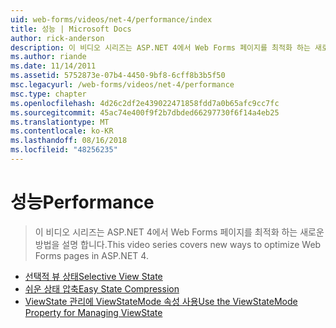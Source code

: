 ```yaml
---
uid: web-forms/videos/net-4/performance/index
title: 성능 | Microsoft Docs
author: rick-anderson
description: 이 비디오 시리즈는 ASP.NET 4에서 Web Forms 페이지를 최적화 하는 새로운 방법을 설명 합니다.
ms.author: riande
ms.date: 11/14/2011
ms.assetid: 5752873e-07b4-4450-9bf8-6cff8b3b5f50
msc.legacyurl: /web-forms/videos/net-4/performance
msc.type: chapter
ms.openlocfilehash: 4d26c2df2e439022471858fdd7a0b65afc9cc7fc
ms.sourcegitcommit: 45ac74e400f9f2b7dbded66297730f6f14a4eb25
ms.translationtype: MT
ms.contentlocale: ko-KR
ms.lasthandoff: 08/16/2018
ms.locfileid: "48256235"
---
```

<a name="performance"></a><span data-ttu-id="040cf-103">성능</span><span class="sxs-lookup"><span data-stu-id="040cf-103">Performance</span></span>
====================
> <span data-ttu-id="040cf-104">이 비디오 시리즈는 ASP.NET 4에서 Web Forms 페이지를 최적화 하는 새로운 방법을 설명 합니다.</span><span class="sxs-lookup"><span data-stu-id="040cf-104">This video series covers new ways to optimize Web Forms pages in ASP.NET 4.</span></span>


- [<span data-ttu-id="040cf-105">선택적 뷰 상태</span><span class="sxs-lookup"><span data-stu-id="040cf-105">Selective View State</span></span>](aspnet-4-quick-hit-selective-view-state.md)
- [<span data-ttu-id="040cf-106">쉬운 상태 압축</span><span class="sxs-lookup"><span data-stu-id="040cf-106">Easy State Compression</span></span>](aspnet-4-quick-hit-easy-state-compression.md)
- [<span data-ttu-id="040cf-107">ViewState 관리에 ViewStateMode 속성 사용</span><span class="sxs-lookup"><span data-stu-id="040cf-107">Use the ViewStateMode Property for Managing ViewState</span></span>](how-do-i-use-the-viewstatemode-property-for-managing-viewstate.md)
